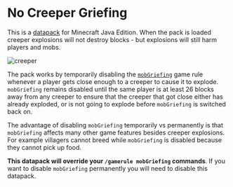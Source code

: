 # No Creeper Griefing

This is a [datapack][] for Minecraft Java Edition.
When the pack is loaded creeper explosions will not destroy blocks -
but explosions will still harm players and mobs.

[datapack]: https://minecraft.gamepedia.com/Data_pack

![creeper](https://user-images.githubusercontent.com/9622/83075733-530f0380-a042-11ea-8d25-f9fd9ae2e0d2.png)

The pack works by temporarily disabling the [`mobGriefing`][mobGriefing] game
rule whenever a player gets close enough to a creeper to cause it to explode.
`mobGriefing` remains disabled until the same player is at least 26 blocks away
from any creeper to ensure that the creeper that got close either has already
exploded,
or is not going to explode before `mobGriefing` is switched back on.

[mobGriefing]: https://gaming.stackexchange.com/questions/308246/what-does-turning-off-mob-griefing-actually-do/308257

The advantage of disabling `mobGriefing` temporarily vs permanently is that
`mobGriefing` affects many other game features besides creeper explosions. For
example villagers cannot breed while `mobGriefing` is disabled because they
cannot pick up food.

**This datapack will override your `/gamerule mobGriefing` commands**. If you
want to disable `mobGriefing` permanently you will need to disable this
datapack.
